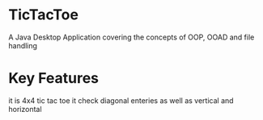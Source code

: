 # TicTacToe
A Java Desktop Application covering the concepts of OOP, OOAD and file handling
# Key Features
it is 4x4 tic tac toe
it check diagonal enteries as well as vertical and horizontal
